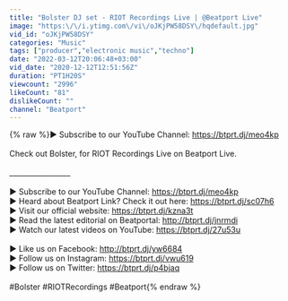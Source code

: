 ```yaml
---
title: "Bolster DJ set - RIOT Recordings Live | @Beatport Live"
image: "https:\/\/i.ytimg.com\/vi\/oJKjPW58DSY\/hqdefault.jpg"
vid_id: "oJKjPW58DSY"
categories: "Music"
tags: ["producer","electronic music","techno"]
date: "2022-03-12T20:06:48+03:00"
vid_date: "2020-12-12T12:51:56Z"
duration: "PT1H20S"
viewcount: "2996"
likeCount: "81"
dislikeCount: ""
channel: "Beatport"
---
```

{% raw %}► Subscribe to our YouTube Channel: <a rel="nofollow" target="blank" href="https://btprt.dj/meo4kp">https://btprt.dj/meo4kp</a><br /><br />Check out Bolster,  for RIOT Recordings Live on Beatport Live.<br /> <br />_________________<br /><br />► Subscribe to our YouTube Channel: <a rel="nofollow" target="blank" href="https://btprt.dj/meo4kp">https://btprt.dj/meo4kp</a><br />► Heard about Beatport Link? Check it out here: <a rel="nofollow" target="blank" href="https://btprt.dj/sc07h6">https://btprt.dj/sc07h6</a><br />► Visit our official website: <a rel="nofollow" target="blank" href="https://btprt.dj/kzna3t">https://btprt.dj/kzna3t</a><br />► Read the latest editorial on Beatportal: <a rel="nofollow" target="blank" href="http://btprt.dj/jnrmdi">http://btprt.dj/jnrmdi</a><br />► Watch our latest videos on YouTube: <a rel="nofollow" target="blank" href="https://btprt.dj/27u53u">https://btprt.dj/27u53u</a><br /><br />► Like us on Facebook: <a rel="nofollow" target="blank" href="http://btprt.dj/yw6684">http://btprt.dj/yw6684</a><br />► Follow us on Instagram: <a rel="nofollow" target="blank" href="https://btprt.dj/vwu619">https://btprt.dj/vwu619</a><br />► Follow us on Twitter: <a rel="nofollow" target="blank" href="https://btprt.dj/p4bjaq">https://btprt.dj/p4bjaq</a><br /><br />#Bolster #RIOTRecordings #Beatport{% endraw %}
